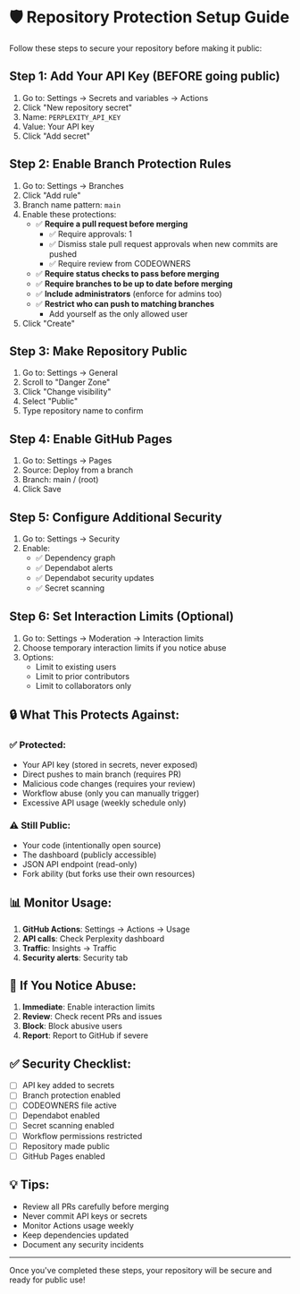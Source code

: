 # 🛡️ Repository Protection Setup Guide

Follow these steps to secure your repository before making it public:

## Step 1: Add Your API Key (BEFORE going public)
1. Go to: Settings → Secrets and variables → Actions
2. Click "New repository secret"
3. Name: `PERPLEXITY_API_KEY`
4. Value: Your API key
5. Click "Add secret"

## Step 2: Enable Branch Protection Rules
1. Go to: Settings → Branches
2. Click "Add rule"
3. Branch name pattern: `main`
4. Enable these protections:
   - ✅ **Require a pull request before merging**
     - ✅ Require approvals: 1
     - ✅ Dismiss stale pull request approvals when new commits are pushed
     - ✅ Require review from CODEOWNERS
   - ✅ **Require status checks to pass before merging**
   - ✅ **Require branches to be up to date before merging**
   - ✅ **Include administrators** (enforce for admins too)
   - ✅ **Restrict who can push to matching branches**
     - Add yourself as the only allowed user
5. Click "Create"

## Step 3: Make Repository Public
1. Go to: Settings → General
2. Scroll to "Danger Zone"
3. Click "Change visibility"
4. Select "Public"
5. Type repository name to confirm

## Step 4: Enable GitHub Pages
1. Go to: Settings → Pages
2. Source: Deploy from a branch
3. Branch: main / (root)
4. Click Save

## Step 5: Configure Additional Security
1. Go to: Settings → Security
2. Enable:
   - ✅ Dependency graph
   - ✅ Dependabot alerts
   - ✅ Dependabot security updates
   - ✅ Secret scanning

## Step 6: Set Interaction Limits (Optional)
1. Go to: Settings → Moderation → Interaction limits
2. Choose temporary interaction limits if you notice abuse
3. Options:
   - Limit to existing users
   - Limit to prior contributors
   - Limit to collaborators only

## 🔒 What This Protects Against:

### ✅ Protected:
- Your API key (stored in secrets, never exposed)
- Direct pushes to main branch (requires PR)
- Malicious code changes (requires your review)
- Workflow abuse (only you can manually trigger)
- Excessive API usage (weekly schedule only)

### ⚠️ Still Public:
- Your code (intentionally open source)
- The dashboard (publicly accessible)
- JSON API endpoint (read-only)
- Fork ability (but forks use their own resources)

## 📊 Monitor Usage:
1. **GitHub Actions**: Settings → Actions → Usage
2. **API calls**: Check Perplexity dashboard
3. **Traffic**: Insights → Traffic
4. **Security alerts**: Security tab

## 🚨 If You Notice Abuse:
1. **Immediate**: Enable interaction limits
2. **Review**: Check recent PRs and issues
3. **Block**: Block abusive users
4. **Report**: Report to GitHub if severe

## ✅ Security Checklist:
- [ ] API key added to secrets
- [ ] Branch protection enabled
- [ ] CODEOWNERS file active
- [ ] Dependabot enabled
- [ ] Secret scanning enabled
- [ ] Workflow permissions restricted
- [ ] Repository made public
- [ ] GitHub Pages enabled

## 💡 Tips:
- Review all PRs carefully before merging
- Never commit API keys or secrets
- Monitor Actions usage weekly
- Keep dependencies updated
- Document any security incidents

---

Once you've completed these steps, your repository will be secure and ready for public use!